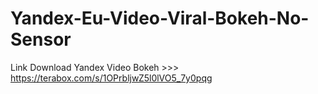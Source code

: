 # Yandex-Eu-Video-Viral-Bokeh-No-Sensor
Link Download Yandex Video Bokeh >>> https://terabox.com/s/1OPrbljwZ5l0lVO5_7y0pqg
